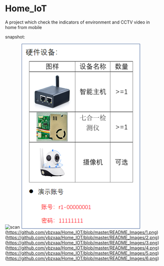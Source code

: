 # Home_IoT
 A project which check the indicators of environment and CCTV video in home from mobile
 
 
 snapshot:
 
![scan](https://github.com/ybzxaa/Home_IOT/blob/master/README_Images/mini-program.png)
![1](https://github.com/ybzxaa/Home_IOT/blob/master/README_Images/0.png)
(https://github.com/ybzxaa/Home_IOT/blob/master/README_Images/1.png)
(https://github.com/ybzxaa/Home_IOT/blob/master/README_Images/2.png)
(https://github.com/ybzxaa/Home_IOT/blob/master/README_Images/3.png)
(https://github.com/ybzxaa/Home_IOT/blob/master/README_Images/4.png)
(https://github.com/ybzxaa/Home_IOT/blob/master/README_Images/5.png)
(https://github.com/ybzxaa/Home_IOT/blob/master/README_Images/6.png)

 
  
 
